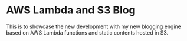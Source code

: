 # [](#header-1)AWS Lambda and S3 Blog
This is to showcase the new development with my new blogging engine based on AWS Lambda functions and static contents hosted in S3.
